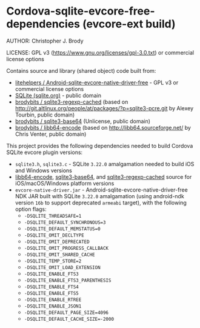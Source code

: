 # Cordova-sqlite-evcore-free-dependencies (evcore-ext build)

AUTHOR: Christopher J. Brody

LICENSE: GPL v3 (<https://www.gnu.org/licenses/gpl-3.0.txt>) or commercial license options

Contains source and library (shared object) code built from:
- [litehelpers / Android-sqlite-evcore-native-driver-free](https://github.com/litehelpers/Android-sqlite-evcore-native-driver-free) - GPL v3 or commercial license options
- [SQLite (sqlite.org)](https://sqlite.org/) - public domain
- [brodybits / sqlite3-regexp-cached](https://github.com/brodybits/sqlite3-regexp-cached) (based on <http://git.altlinux.org/people/at/packages/?p=sqlite3-pcre.git> by Alexey Tourbin, public domain)
- [brodybits / sqlite3-base64](https://github.com/brodybits/sqlite3-base64) (Unlicense, public domain)
- [brodybits / libb64-encode](https://github.com/brodybits/libb64-encode) (based on <http://libb64.sourceforge.net/> by Chris Venter, public domain)

This project provides the following dependencies needed to build Cordova SQLite evcore plugin versions:
- `sqlite3.h`, `sqlite3.c` - SQLite `3.22.0` amalgamation needed to build iOS and Windows versions
- [libb64-encode](https://github.com/brodybits/libb64-encode), [sqlite3-base64](https://github.com/brodybits/sqlite3-base64), and [sqlite3-regexp-cached](https://github.com/brodybits/sqlite3-regexp-cached) source for iOS/macOS/Windows platform versions
- `evcore-native-driver.jar` - Android-sqlite-evcore-native-driver-free NDK JAR built with SQLite `3.22.0` amalgamation (using android-ndk version `16b` to support deprecated `armeabi` target), with the following option flags:
   - `-DSQLITE_THREADSAFE=1`
   - `-DSQLITE_DEFAULT_SYNCHRONOUS=3`
   - `-DSQLITE_DEFAULT_MEMSTATUS=0`
   - `-DSQLITE_OMIT_DECLTYPE`
   - `-DSQLITE_OMIT_DEPRECATED`
   - `-DSQLITE_OMIT_PROGRESS_CALLBACK`
   - `-DSQLITE_OMIT_SHARED_CACHE`
   - `-DSQLITE_TEMP_STORE=2`
   - `-DSQLITE_OMIT_LOAD_EXTENSION`
   - `-DSQLITE_ENABLE_FTS3`
   - `-DSQLITE_ENABLE_FTS3_PARENTHESIS`
   - `-DSQLITE_ENABLE_FTS4`
   - `-DSQLITE_ENABLE_FTS5`
   - `-DSQLITE_ENABLE_RTREE`
   - `-DSQLITE_ENABLE_JSON1`
   - `-DSQLITE_DEFAULT_PAGE_SIZE=4096`
   - `-DSQLITE_DEFAULT_CACHE_SIZE=-2000`
